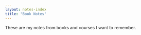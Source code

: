 ```yaml
---
layout: notes-index
title: "Book Notes"
---
```

These are my notes from books and courses I want to remember.
